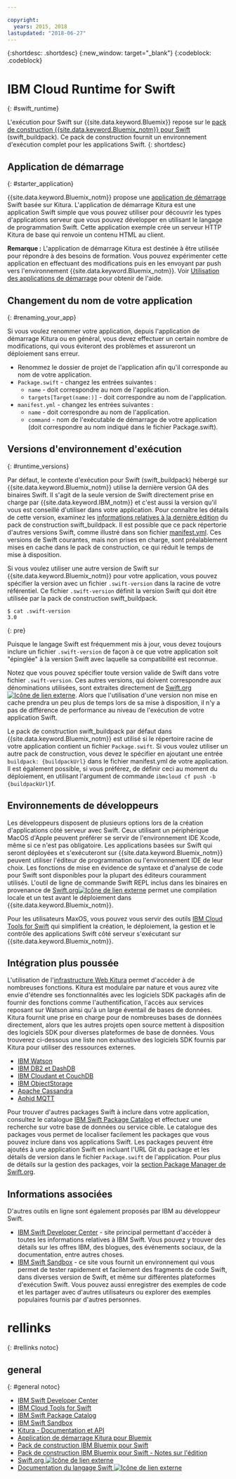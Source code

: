 ```yaml
---

copyright:
  years: 2015, 2018
lastupdated: "2018-06-27"
---
```


{:shortdesc: .shortdesc}
{:new_window: target="_blank"}
{:codeblock: .codeblock}

# IBM Cloud Runtime for Swift
{: #swift_runtime}

L'exécution pour Swift sur {{site.data.keyword.Bluemix}} repose sur le [pack de construction {{site.data.keyword.Bluemix_notm}} pour Swift](https://github.com/IBM-Swift/swift-buildpack) (swift_buildpack).
Ce pack de construction fournit un environnement d'exécution complet pour les applications Swift.
{: shortdesc}

## Application de démarrage
{: #starter_application}

{{site.data.keyword.Bluemix_notm}} propose une [application de démarrage](https://github.com/IBM-Cloud/Kitura-Starter) Swift basée sur Kitura. L'application de démarrage Kitura est une application Swift simple que vous pouvez utiliser pour découvrir les types d'applications serveur que vous pouvez développer en utilisant le langage de programmation Swift. Cette application exemple crée un serveur HTTP Kitura de base qui renvoie un contenu HTML au client.

**Remarque :** L'application de démarrage Kitura est destinée à être utilisée pour répondre à des besoins de formation. Vous pouvez expérimenter cette application en effectuant des modifications puis en les envoyant par push vers l'environnement {{site.data.keyword.Bluemix_notm}}. Voir [Utilisation des applications de démarrage](../common/starter_app_usage.html) pour obtenir de l'aide.

## Changement du nom de votre application
{: #renaming_your_app}

Si vous voulez renommer votre application, depuis l'application de démarrage Kitura ou en général, vous devez effectuer un certain nombre de modifications, qui vous éviteront des problèmes et assureront un déploiement sans erreur.

- Renommez le dossier de projet de l'application afin qu'il corresponde au nom de votre application.
- `Package.swift` - changez les entrées suivantes :
    - `name` - doit correspondre au nom de l'application.
    - `targets[Target(name:)]` - doit correspondre au nom de l'application.
- `manifest.yml` - changez les entrées suivantes :
    - `name` - doit correspondre au nom de l'application.
    - `command` - nom de l'exécutable de démarrage de votre application (doit correspondre au nom indiqué dans le fichier Package.swift).

## Versions d'environnement d'exécution
{: #runtime_versions}

Par défaut, le contexte d'exécution pour Swift (swift_buildpack) hébergé sur {{site.data.keyword.Bluemix_notm}} utilise la dernière version GA des binaires Swift. Il s'agit de la seule version de Swift directement prise en charge par {{site.data.keyword.IBM_notm}} et c'est aussi la version qu'il vous est conseillé d'utiliser dans votre application. Pour connaître les détails de cette version, examinez les [informations relatives à la dernière édition](https://github.com/IBM-Swift/swift-buildpack/releases) du pack de construction swift_buildpack. Il est possible que ce pack répertorie d'autres versions Swift, comme illustré dans son fichier [manifest.yml](https://github.com/IBM-Swift/swift-buildpack/blob/master/manifest.yml). Ces versions de Swift courantes, mais non prises en charge, sont préalablement mises en cache dans le pack de construction, ce qui réduit le temps de mise à disposition.

Si vous voulez utiliser une autre version de Swift sur {{site.data.keyword.Bluemix_notm}} pour votre application, vous pouvez spécifier la version avec un fichier `.swift-version` dans la racine de votre référentiel. Ce fichier `.swift-version` définit la version Swift qui doit être utilisée par la pack de construction swift_buildpack.

```
$ cat .swift-version
3.0
```
{: pre}

Puisque le langage Swift est fréquemment mis à jour, vous devez toujours inclure un fichier `.swift-version` de façon à ce que votre application soit "épinglée" à la version Swift avec laquelle sa compatibilité est reconnue.

Notez que vous pouvez spécifier toute version valide de Swift dans votre fichier `.swift-version`. Ces autres versions, qui doivent correspondre aux dénominations utilisées, sont extraites directement de [Swift.org![Icône de lien externe](../../icons/launch-glyph.svg "Icône de lien externe")](https://swift.org/download/). Alors que l'utilisation d'une version non mise en cache prendra un peu plus de temps lors de sa mise à disposition, il n'y a pas de différence de performance au niveau de l'exécution de votre application Swift.

Le pack de construction swift_buildpack par défaut dans {{site.data.keyword.Bluemix_notm}} est utilisé si le répertoire racine de votre application contient un fichier `Package.swift`.  Si vous voulez utiliser un autre pack de construction, vous devez le spécifier en ajoutant une entrée `buildpack: {buildpackUrl}` dans le fichier manifest.yml de votre application. Il est également possible, si vous préférez, de définir ceci au moment du déploiement, en utilisant l'argument de commande `ibmcloud cf push -b {buildpackUrl}`f.


## Environnements de développeurs

Les développeurs disposent de plusieurs options lors de la création d'applications côté serveur avec Swift. Ceux utilisant un périphérique MacOS d'Apple peuvent préférer se servir de l'environnement IDE Xcode, même si ce n'est pas obligatoire.  Les applications basées sur Swift qui seront déployées et s'exécuteront sur {{site.data.keyword.Bluemix_notm}} peuvent utiliser l'éditeur de programmation ou l'environnement IDE de leur choix.  Les fonctions de mise en évidence de syntaxe et d'analyse de code pour Swift sont disponibles pour la plupart des éditeurs couramment utilisés. L'outil de ligne de commande Swift REPL inclus dans les binaires en provenance de [Swift.org![Icône de lien externe](../../icons/launch-glyph.svg "Icône de lien externe")](https://swift.org/) permet une compilation locale et un test avant le déploiement dans {{site.data.keyword.Bluemix_notm}}.

Pour les utilisateurs MaxOS, vous pouvez vous servir des outils [IBM Cloud Tools for Swift](http://cloudtools.bluemix.net/) qui simplifient la création, le déploiement, la gestion et le contrôle des applications Swift côté serveur s'exécutant sur {{site.data.keyword.Bluemix_notm}}.  


## Intégration plus poussée

L'utilisation de l'[infrastructure Web Kitura](http://ibm-swift.github.io/Kitura/) permet d'accéder à de nombreuses fonctions. Kitura est modulaire par nature et vous aurez vite envie d'étendre ses fonctionnalités avec les logiciels SDK packagés afin de fournir des fonctions comme l'authentification, l'accès aux services reposant sur Watson ainsi qu'à un large éventail de bases de données.  Kitura fournit une prise en charge pour de nombreuses bases de données directement, alors que les autres projets open source mettent à disposition des logiciels SDK pour diverses plateformes de base de données. Vous trouverez ci-dessous une liste non exhaustive des logiciels SDK fournis par Kitura pour utiliser des ressources externes.

- [IBM Watson](https://swiftpkgs.ng.bluemix.net/package/IBM-Swift/swift-watson-sdk)
- [IBM DB2 et DashDB](https://swiftpkgs.ng.bluemix.net/package/IBM-DTeam/swift-for-db2)
- [IBM Cloudant et CouchDB](https://swiftpkgs.ng.bluemix.net/package/cloudant/swift-cloudant)
- [IBM ObjectStorage](https://swiftpkgs.ng.bluemix.net/package/ibm-bluemix-mobile-services/bluemix-objectstorage-serversdk-swift)
- [Apache Cassandra](https://swiftpkgs.ng.bluemix.net/package/IBM-Swift/Kassandra)
- [Aphid MQTT](https://swiftpkgs.ng.bluemix.net/package/IBM-Swift/Aphid)

Pour trouver d'autres packages Swift à inclure dans votre application, consultez le catalogue [IBM Swift Package Catalog](https://swiftpkgs.ng.bluemix.net/) et effectuez une recherche sur votre base de données ou service cible. Le catalogue des packages vous permet de localiser facilement les packages que vous pouvez inclure dans vos applications Swift. Les packages peuvent être ajoutés à une application Swift en incluant l'URL Git du package et les détails de version dans le fichier `Package.swift` de l'application. Pour plus de détails sur la gestion des packages, voir la [section Package Manager de Swift.org](https://swift.org/package-manager/).


## Informations associées

D'autres outils en ligne sont également proposés par IBM au développeur Swift.
- [IBM Swift Developer Center](https://developer.ibm.com/swift/) - site principal permettant d'accéder à toutes les informations relatives à IBM Swift. Vous pouvez y trouver des détails sur les offres IBM, des blogues, des événements sociaux, de la documentation, entre autres choses.
- [IBM Swift Sandbox](https://swiftlang.ng.bluemix.net/) - ce site vous fournit un environnement qui vous permet de tester rapidement et facilement des fragments de code Swift, dans diverses version de Swift, et même sur différentes plateformes d'exécution Swift. Vous pouvez aussi enregistrer des exemples de code et les partager avec d'autres utilisateurs ou explorer des exemples populaires fournis par d'autres personnes.


# rellinks
{: #rellinks notoc}
## general
{: #general notoc}
* [IBM Swift Developer Center](https://developer.ibm.com/swift/)
* [IBM Cloud Tools for Swift](http://cloudtools.bluemix.net/)
* [IBM Swift Package Catalog](https://swiftpkgs.ng.bluemix.net/)
* [IBM Swift Sandbox](https://swiftlang.ng.bluemix.net/)
* [Kitura - Documentation et API](http://ibm-swift.github.io/Kitura/)
* [Application de démarrage Kitura pour Bluemix](https://github.com/IBM-Cloud/Kitura-Starter)
* [Pack de construction IBM Bluemix pour Swift](https://github.com/IBM-Swift/swift-buildpack)
* [Pack de construction IBM Bluemix pour Swift - Notes sur l'édition](https://github.com/IBM-Swift/swift-buildpack/releases)
* [Swift.org ![Icône de lien externe](../../icons/launch-glyph.svg "Icône de lien externe")](https://swift.org/)
* [Documentation du langage Swift ![Icône de lien externe](../../icons/launch-glyph.svg "Icône de lien externe")](https://swift.org/documentation)
